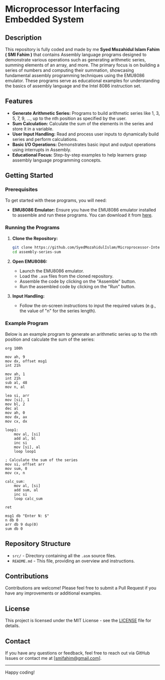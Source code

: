 # Microprocessor Interfacing Embedded System

## Description

This repository is fully coded and made by me **Syed Mozahidul Islam Fahim ( SMI Fahim )** that contains Assembly language programs designed to demonstrate various operations such as generating arithmetic series, summing elements of an array, and more. The primary focus is on building a series of numbers and computing their summation, showcasing fundamental assembly programming techniques using the EMU8086 emulator. These programs serve as educational examples for understanding the basics of assembly language and the Intel 8086 instruction set.

## Features

- **Generate Arithmetic Series:** Programs to build arithmetic series like 1, 3, 5, 7, 9, ..., up to the nth position as specified by the user.
- **Sum Calculation:** Calculate the sum of the elements in the series and store it in a variable.
- **User Input Handling:** Read and process user inputs to dynamically build series and perform calculations.
- **Basic I/O Operations:** Demonstrates basic input and output operations using interrupts in Assembly.
- **Educational Focus:** Step-by-step examples to help learners grasp assembly language programming concepts.

## Getting Started

### Prerequisites

To get started with these programs, you will need:

- **EMU8086 Emulator:** Ensure you have the EMU8086 emulator installed to assemble and run these programs. You can download it from [here](https://emu8086-microprocessor-emulator.en.softonic.com/).

### Running the Programs

1. **Clone the Repository:**
   ```bash
   git clone https://github.com/SyedMozahidulIslam/Microprocessor-Interfacing-Embedded-System.git
   cd assembly-series-sum
   ```

2. **Open EMU8086:**
   - Launch the EMU8086 emulator.
   - Load the `.asm` files from the cloned repository.
   - Assemble the code by clicking on the "Assemble" button.
   - Run the assembled code by clicking on the "Run" button.

3. **Input Handling:**
   - Follow the on-screen instructions to input the required values (e.g., the value of "n" for the series length).

### Example Program

Below is an example program to generate an arithmetic series up to the nth position and calculate the sum of the series:

```assembly
org 100h

mov ah, 9
mov dx, offset msg1
int 21h

mov ah, 1
int 21h
sub al, 48 
mov n, al

lea si, arr
mov [si], 1
mov bl, 2
dec al      
mov ah, 0   
mov dx, ax 
mov cx, dx  

loop1:
    mov al, [si]
    add al, bl
    inc si
    mov [si], al
    loop loop1

; Calculate the sum of the series
mov si, offset arr
mov sum, 0  
mov cx, n   

calc_sum:
    mov al, [si]
    add sum, al
    inc si
    loop calc_sum

ret

msg1 db "Enter N: $"
n db 0
arr db 9 dup(0)
sum db 0 
```

## Repository Structure

- `src/` - Directory containing all the `.asm` source files.
- `README.md` - This file, providing an overview and instructions.

## Contributions

Contributions are welcome! Please feel free to submit a Pull Request if you have any improvements or additional examples.

## License

This project is licensed under the MIT License - see the [LICENSE](LICENSE) file for details.

## Contact

If you have any questions or feedback, feel free to reach out via GitHub Issues or contact me at [smifahim@gmail.com].

---

Happy coding!
```
